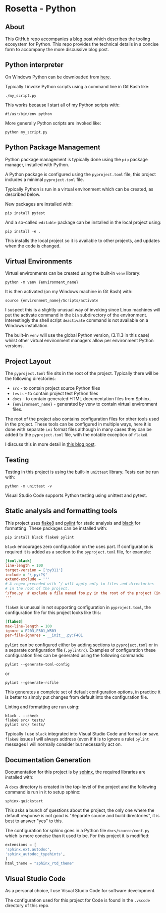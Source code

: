 # Rosetta - Python

## About

This GitHub repo accompanies a [blog post]() which describes the tooling ecosystem for Python. This repo provides the technical details in a concise form to accompany the more discussive blog post.

## Python interpreter

On Windows Python can be downloaded from [here](https://www.python.org/downloads/).

Typically I invoke Python scripts using a command line in Git Bash like:

```shell
./my_script.py
```

This works because I start all of my Python scripts with:

```shell
#!/usr/bin/env python
```
More generally Python scripts are invoked like:
```shell
python my_script.py
```

## Python Package Management

Python package management is typically done using the `pip` package manager, installed with Python.

A Python package is configured using the `pyproject.toml` file, this project includes a minimal `pyproject.toml` file.

Typically Python is run in a virtual environment which can be created, as described below.

New packages are installed with:

```shell
pip install pytest
```

And a so-called `editable` package can be installed in the local project using:

```shell
pip install -e .
```

This installs the local project so it is available to other projects, and updates when the code is changed.


## Virtual Environments

Virtual environments can be created using the built-in `venv` library:

```shell
python -m venv {environment_name}
```

It is then activated (on my Windows machine in Git Bash) with:

```shell
source {environment_name}/Scripts/activate
```

I suspect this is a slightly unusual way of invoking since Linux machines will put the activate command in the `bin` subdirectory of the environment. Interestingly the shell script `deactivate` command is not available on a Windows installation.

The built-in `venv` will use the global Python version, (3.11.3 in this case) whilst other virtual environment managers allow per environment Python versions.

## Project Layout

The `pyproject.toml` file sits in the root of the project. Typically there will be the following directories:

- `src` - to contain project source Python files
- `tests` - to contain project test Python files
- `docs` - to contain generated HTML documentation files from Sphinx.
- `{environment_name}` - generated by venv to contain virtual environment files.

The root of the project also contains configuration files for other tools used in the project. These tools can be configured in multiple ways, here it is done with separate `ini` format files although in many cases they can be added to the `pyproject.toml` file, with the notable exception of `flake8`.

I discuss this in more detail in [this blog post](https://ianhopkinson.org.uk/2022/02/understanding-setup-py-setup-cfg-and-pyproject-toml-in-python/).

## Testing

Testing in this project is using the built-in `unittest` library. Tests can be run with:

```shell
python -m unittest -v
```

Visual Studio Code supports Python testing using unittest and pytest.

## Static analysis and formatting tools

This project uses [flake8](https://flake8.pycqa.org/en/latest/) and [pylint](https://github.com/pylint-dev/pylint) for static analysis
 and [black](https://github.com/psf/black) for formatting. These packages can be installed with:

```shell
pip install black flake8 pylint
```

`black` encourages zero configuration on the uses part. If configuration is required it is added as a section to the `pyproject.toml` file, for example:
```ini
[tool.black]
line-length = 100
target-version = ['py311']
include = '\.pyi?$'
extend-exclude = '''
# A regex preceded with ^/ will apply only to files and directories
# in the root of the project.
^/foo.py  # exclude a file named foo.py in the root of the project (in addition to the defaults)
'''
```

`flake8` is unusual in not supporting configuration in `pyproject.toml`, the configuration file for this project looks like this:

```ini
[flake8]
max-line-length = 100
ignore = E203,E501,W503
per-file-ignores = __init__.py:F401
```

`pylint` can be configured either by adding sections to `pyproject.toml` or in a separate configuration file (`.pylintrc`). Examples of configuration these configuration files can be generated using the following commands:

```shell
pylint --generate-toml-config
```

or

```shell
pylint --generate-rcfile
```

This generates a complete set of default configuration options, in practice it is better to simply put changes from default into the configuration file.


Linting and formatting are run using:

```shell
black . --check
flake8 src/ tests/
pylint src/ tests/
```

Typically I use `black` integrated into Visual Studio Code and format on save. `flake8` issues I will always address (even if it is to ignore a rule)
`pylint` messages I will normally consider but necessarily act on.

## Documentation Generation

Documentation for this project is by [sphinx](https://www.sphinx-doc.org/en/master/), the required libraries are installed with:

A `docs` directory is created in the top-level of the project and the following command is run in it to setup sphinx:

```shell
sphinx-quickstart
```

This asks a bunch of questions about the project, the only one where the default response is not good is "Separate source and build directories", it is best to answer "yes" to this.

The configuration for sphinx goes in a Python file `docs/source/conf.py` which is more concise than it used to be. For this project it is modified:

```python
extensions = [
'sphinx.ext.autodoc',
'sphinx_autodoc_typehints',
]
html_theme = "sphinx_rtd_theme"
```



## Visual Studio Code

As a personal choice, I use Visual Studio Code for software development. 

The configuration used for this project for Code is found in the `.vscode` directory of this repo.
